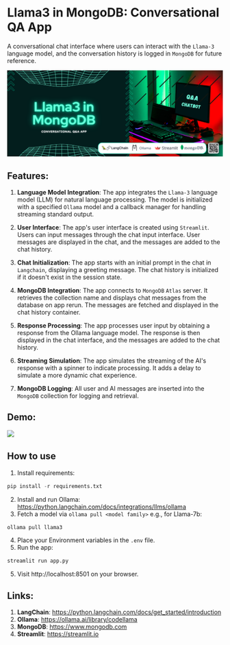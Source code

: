 # Llama3 in MongoDB: Conversational QA App
A conversational chat interface where users can interact with the `Llama-3` language model, and the conversation history is logged in `MongoDB` for future reference.

<img src="QAapp.png" width="650px" />

## Features:

1. **Language Model Integration**:
        The app integrates the `Llama-3` language model (LLM) for natural language processing. The model is initialized with a specified `Ollama` model and a callback manager for handling streaming standard output.

2. **User Interface**:
        The app's user interface is created using `Streamlit`. Users can input messages through the chat input interface. User messages are displayed in the chat, and the messages are added to the chat history.

3. **Chat Initialization**:
        The app starts with an initial prompt in the chat in `Langchain`, displaying a greeting message. The chat history is initialized if it doesn't exist in the session state.

4. **MongoDB Integration**:
        The app connects to `MongoDB` `Atlas` server. It retrieves the collection name and displays chat messages from the database on app rerun. The messages are fetched and displayed in the chat history container.

5. **Response Processing**:
        The app processes user input by obtaining a response from the Ollama language model. The response is then displayed in the chat interface, and the messages are added to the chat history.

6. **Streaming Simulation**:
        The app simulates the streaming of the AI's response with a spinner to indicate processing. It adds a delay to simulate a more dynamic chat experience.

7. **MongoDB Logging**:
        All user and AI messages are inserted into the `MongoDB` collection for logging and retrieval.

## Demo:
<img src="demo.png" width="650px" />

## How to use
1. Install requirements:
```python
pip install -r requirements.txt
```
2. Install and run Ollama:
https://python.langchain.com/docs/integrations/llms/ollama
3. Fetch a model via `ollama pull <model family>`
e.g., for Llama-7b: 
```python
ollama pull llama3
```
4. Place your Environment variables in the `.env` file.
5. Run the app:
```python
streamlit run app.py
```
5. Visit http://localhost:8501 on your browser.

## Links:
1. **LangChain**: https://python.langchain.com/docs/get_started/introduction
2. **Ollama**: https://ollama.ai/library/codellama
3. **MongoDB**: https://www.mongodb.com
4. **Streamlit**: https://streamlit.io
